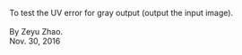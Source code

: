To test the UV error for gray output (output the input image).
<br />      
By Zeyu Zhao.   
Nov. 30, 2016